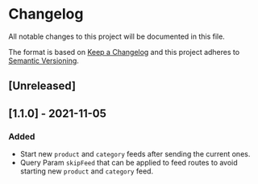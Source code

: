 # Changelog

All notable changes to this project will be documented in this file.

The format is based on [Keep a Changelog](http://keepachangelog.com/en/1.0.0/)
and this project adheres to [Semantic Versioning](http://semver.org/spec/v2.0.0.html).

## [Unreleased]

## [1.1.0] - 2021-11-05
### Added
- Start new `product` and `category` feeds after sending the current ones.
- Query Param `skipFeed` that can be applied to feed routes to avoid starting new `product` and `category` feed.